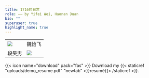 ```yaml
---
title: 1716的日常
role: —— by Yifei Wei, Haonan Duan
bio: ""
superuser: true
highlight_name: true
---
```

<table>

<tr>

<td><img src="https://s4.ax1x.com/2021/12/19/TZaYM6.jpg"></td>

<td>魏怡飞</td>

</tr>

<tr>

<td>段昊男</td>

<td><img src="https://s4.ax1x.com/2021/12/19/TZatsK.jpg"></td>

</tr>

</table>

{{< icon name="download" pack="fas" >}} Download my {{< staticref "uploads/demo_resume.pdf" "newtab" >}}resumé{{< /staticref >}}.